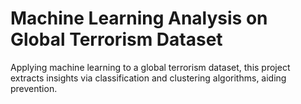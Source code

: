 # Machine Learning Analysis on Global Terrorism Dataset

Applying machine learning to a global terrorism dataset, this project extracts insights via classification and clustering algorithms, aiding prevention.
